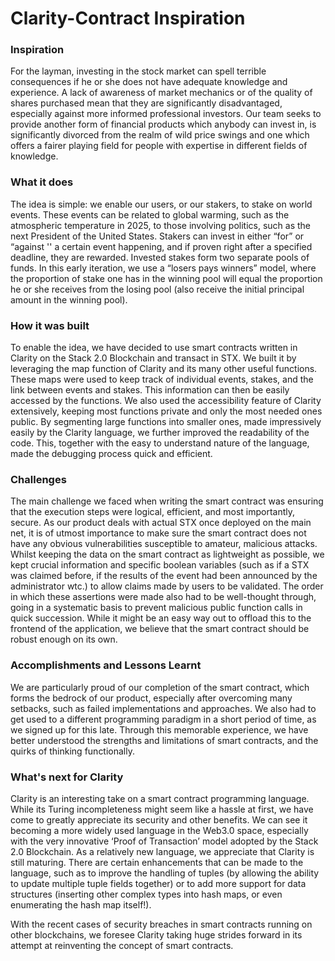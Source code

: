# Clarity-Contract Inspiration

### Inspiration
For the layman, investing in the stock market can spell terrible consequences if he or she does not have adequate knowledge and experience. A lack of awareness of market mechanics or of the quality of shares purchased mean that they are significantly disadvantaged, especially against more informed professional investors. Our team seeks to provide another form of financial products which anybody can invest in, is significantly divorced from the realm of wild price swings and one which offers a fairer playing field for people with expertise in different fields of knowledge.

### What it does
The idea is simple: we enable our users, or our stakers, to stake on world events. These events can be related to global warming, such as the atmospheric temperature in 2025, to those involving politics, such as the next President of the United States. Stakers can invest in either “for” or “against '' a certain event happening, and if proven right after a specified deadline, they are rewarded. Invested stakes form two separate pools of funds. In this early iteration, we use a “losers pays winners” model, where the proportion of stake one has in the winning pool will equal the proportion he or she receives from the losing pool (also receive the initial principal amount in the winning pool).

### How it was built
To enable the idea, we have decided to use smart contracts written in Clarity on the Stack 2.0 Blockchain and transact in STX. We built it by leveraging the map function of Clarity and its many other useful functions. These maps were used to keep track of individual events, stakes, and the link between events and stakes. This information can then be easily accessed by the functions. We also used the accessibility feature of Clarity extensively, keeping most functions private and only the most needed ones public. By segmenting large functions into smaller ones, made impressively easily by the Clarity language, we further improved the readability of the code. This, together with the easy to understand nature of the language, made the debugging process quick and efficient.

### Challenges
The main challenge we faced when writing the smart contract was ensuring that the execution steps were logical, efficient, and most importantly, secure. As our product deals with actual STX once deployed on the main net, it is of utmost importance to make sure the smart contract does not have any obvious vulnerabilities susceptible to amateur, malicious attacks. Whilst keeping the data on the smart contract as lightweight as possible, we kept crucial information and specific boolean variables (such as if a STX was claimed before, if the results of the event had been announced by the administrator wtc.) to allow claims made by users to be validated. The order in which these assertions were made also had to be well-thought through, going in a systematic basis to prevent malicious public function calls in quick succession. While it might be an easy way out to offload this to the frontend of the application, we believe that the smart contract should be robust enough on its own.

### Accomplishments and Lessons Learnt
We are particularly proud of our completion of the smart contract, which forms the bedrock of our product, especially after overcoming many setbacks, such as failed implementations and approaches. We also had to get used to a different programming paradigm in a short period of time, as we signed up for this late. Through this memorable experience, we have better understood the strengths and limitations of smart contracts, and the quirks of thinking functionally.

### What's next for Clarity
Clarity is an interesting take on a smart contract programming language. While its Turing incompleteness might seem like a hassle at first, we have come to greatly appreciate its security and other benefits. We can see it becoming a more widely used language in the Web3.0 space, especially with the very innovative ‘Proof of Transaction’ model adopted by the Stack 2.0 Blockchain. As a relatively new language, we appreciate that Clarity is still maturing. There are certain enhancements that can be made to the language, such as to improve the handling of tuples (by allowing the ability to update multiple tuple fields together) or to add more support for data structures (inserting other complex types into hash maps, or even enumerating the hash map itself!).

With the recent cases of security breaches in smart contracts running on other blockchains, we foresee Clarity taking huge strides forward in its attempt at reinventing the concept of smart contracts.
